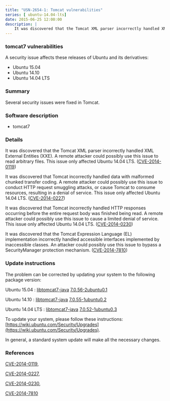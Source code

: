 ```yaml
---
title: "USN-2654-1: Tomcat vulnerabilities"
series: [ ubuntu-14.04-lts]
date: 2015-06-25 12:00:00
description: |
    It was discovered that the Tomcat XML parser incorrectly handled XML External Entities (XXE). A remote attacker could possibly use this issue to read arbitrary files. This issue only affected Ubuntu 14.04 LTS. ([CVE-2014-0119](http://people.ubuntu.com/~ubuntu-security/cve/CVE-2014-0119))
--- 
```

 
 


### tomcat7 vulnerabilities

A security issue affects these releases of Ubuntu and its derivatives:

* Ubuntu 15.04
* Ubuntu 14.10
* Ubuntu 14.04 LTS

### Summary

Several security issues were fixed in Tomcat. 

### Software description

* tomcat7 

### Details

It was discovered that the Tomcat XML parser incorrectly handled XML External Entities (XXE). A remote attacker could possibly use this issue to read arbitrary files. This issue only affected Ubuntu 14.04 LTS. ([CVE-2014-0119](http://people.ubuntu.com/~ubuntu-security/cve/CVE-2014-0119))

It was discovered that Tomcat incorrectly handled data with malformed chunked transfer coding. A remote attacker could possibly use this issue to conduct HTTP request smuggling attacks, or cause Tomcat to consume resources, resulting in a denial of service. This issue only affected Ubuntu 14.04 LTS. ([CVE-2014-0227](http://people.ubuntu.com/~ubuntu-security/cve/CVE-2014-0227))

It was discovered that Tomcat incorrectly handled HTTP responses occurring before the entire request body was finished being read. A remote attacker could possibly use this issue to cause a limited denial of service. This issue only affected Ubuntu 14.04 LTS. ([CVE-2014-0230](http://people.ubuntu.com/~ubuntu-security/cve/CVE-2014-0230))

It was discovered that the Tomcat Expression Language (EL) implementation incorrectly handled accessible interfaces implemented by inaccessible classes. An attacker could possibly use this issue to bypass a SecurityManager protection mechanism. ([CVE-2014-7810](http://people.ubuntu.com/~ubuntu-security/cve/CVE-2014-7810)) 

### Update instructions

The problem can be corrected by updating your system to the following package version:

Ubuntu 15.04
 : [libtomcat7-java](https://launchpad.net/ubuntu/+source/tomcat7) <span> [7.0.56-2ubuntu0.1](https://launchpad.net/ubuntu/+source/tomcat7/7.0.56-2ubuntu0.1) </span> 

Ubuntu 14.10
 : [libtomcat7-java](https://launchpad.net/ubuntu/+source/tomcat7) <span> [7.0.55-1ubuntu0.2](https://launchpad.net/ubuntu/+source/tomcat7/7.0.55-1ubuntu0.2) </span> 

Ubuntu 14.04 LTS
 : [libtomcat7-java](https://launchpad.net/ubuntu/+source/tomcat7) <span> [7.0.52-1ubuntu0.3](https://launchpad.net/ubuntu/+source/tomcat7/7.0.52-1ubuntu0.3) </span> 

To update your system, please follow these instructions: [https://wiki.ubuntu.com/Security/Upgrades](https://wiki.ubuntu.com/Security/Upgrades).

In general, a standard system update will make all the necessary changes. 

### References

 
 [CVE-2014-0119](http://people.ubuntu.com/~ubuntu-security/cve/CVE-2014-0119), 

 [CVE-2014-0227](http://people.ubuntu.com/~ubuntu-security/cve/CVE-2014-0227), 

 [CVE-2014-0230](http://people.ubuntu.com/~ubuntu-security/cve/CVE-2014-0230), 

 [CVE-2014-7810](http://people.ubuntu.com/~ubuntu-security/cve/CVE-2014-7810)
 

